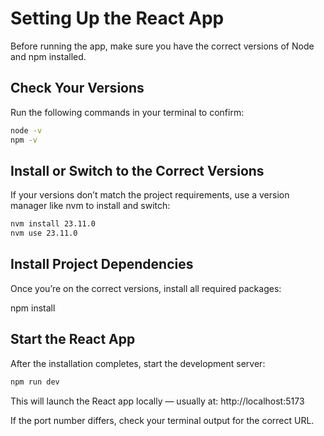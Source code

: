 
# Setting Up the React App

Before running the app, make sure you have the correct versions of Node and npm installed.

## Check Your Versions

Run the following commands in your terminal to confirm:
```bash
node -v
npm -v
```

## Install or Switch to the Correct Versions

If your versions don’t match the project requirements, use a version manager like nvm to install and switch:
```bash
nvm install 23.11.0
nvm use 23.11.0
```

## Install Project Dependencies

Once you’re on the correct versions, install all required packages:

npm install

## Start the React App

After the installation completes, start the development server:
```bash
npm run dev
```

This will launch the React app locally — usually at:
http://localhost:5173

If the port number differs, check your terminal output for the correct URL.